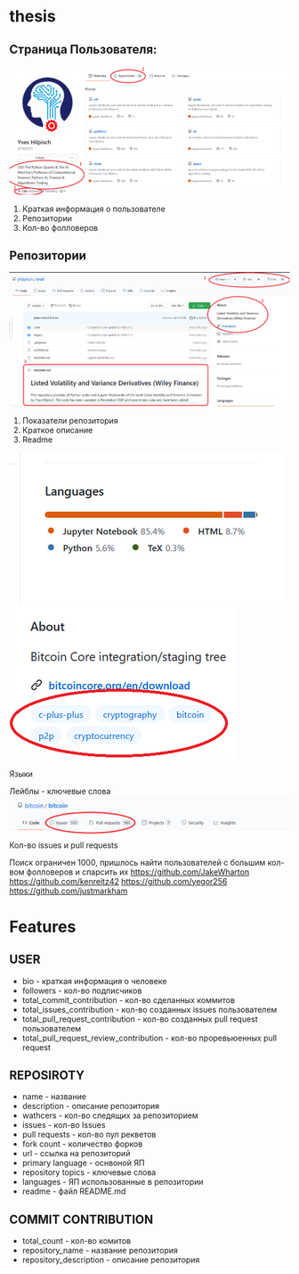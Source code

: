 # thesis
## Страница Пользователя:
![alt text](https://github.com/Celmas/thesis/blob/main/misc/UserPage.png?raw=true)
1. Краткая информация о пользователе
2. Репозитории
3. Кол-во фолловеров
## Репозитории
![alt text](https://github.com/Celmas/thesis/blob/main/misc/Rep.png?raw=true)
1. Показатели репозитория
2. Краткое описание
3. Readme

![alt text](https://github.com/Celmas/thesis/blob/main/misc/RepLang.png?raw=true)
![alt text](https://github.com/Celmas/thesis/blob/main/misc/RepLabels.png?raw=true)

Языки

Лейблы - ключевые слова
![alt text](https://github.com/Celmas/thesis/blob/main/misc/RepIssuesPRs.png?raw=true)
 Кол-во issues и pull requests

Поиск ограничен 1000, пришлось найти пользователей с большим кол-вом фолловеров и спарсить их
https://github.com/JakeWharton
https://github.com/kenreitz42
https://github.com/yegor256
https://github.com/justmarkham

# Features
## USER
* bio - краткая информация о человеке
* followers - кол-во подписчиков
* total_commit_contribution - кол-во сделанных коммитов
* total_issues_contribution - кол-во созданных issues пользователем
* total_pull_request_contribution - кол-во созданных pull request пользователем
* total_pull_request_review_contribution - кол-во проревьюенных pull request 

## REPOSIROTY
* name - название
* description - описание репозитория
* wathcers - кол-во следящих за репозиторием
* issues - кол-во Issues
* pull requests - кол-во пул рекветов
* fork count - количество форков
* url - ссылка на репозиторий
* primary language - оснвоной ЯП
* repository topics - ключевые слова
* languages - ЯП использованные в репозитории
* readme - файл README.md

## COMMIT CONTRIBUTION
* total_count - кол-во комитов
* repository_name - название репозитория
* repository_description - описание репозитория
